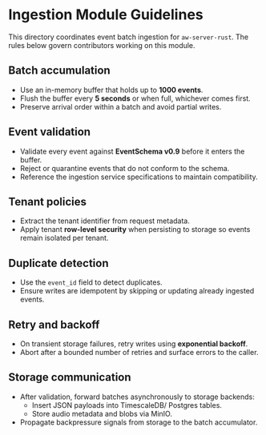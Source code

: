 # Ingestion Module Guidelines

This directory coordinates event batch ingestion for `aw-server-rust`. The rules below govern contributors working on this module.

## Batch accumulation
- Use an in-memory buffer that holds up to **1000 events**.
- Flush the buffer every **5 seconds** or when full, whichever comes first.
- Preserve arrival order within a batch and avoid partial writes.

## Event validation
- Validate every event against **EventSchema v0.9** before it enters the buffer.
- Reject or quarantine events that do not conform to the schema.
- Reference the ingestion service specifications to maintain compatibility.

## Tenant policies
- Extract the tenant identifier from request metadata.
- Apply tenant **row-level security** when persisting to storage so events remain isolated per tenant.

## Duplicate detection
- Use the `event_id` field to detect duplicates.
- Ensure writes are idempotent by skipping or updating already ingested events.

## Retry and backoff
- On transient storage failures, retry writes using **exponential backoff**.
- Abort after a bounded number of retries and surface errors to the caller.

## Storage communication
- After validation, forward batches asynchronously to storage backends:
  - Insert JSON payloads into TimescaleDB/ Postgres tables.
  - Store audio metadata and blobs via MinIO.
- Propagate backpressure signals from storage to the batch accumulator.


